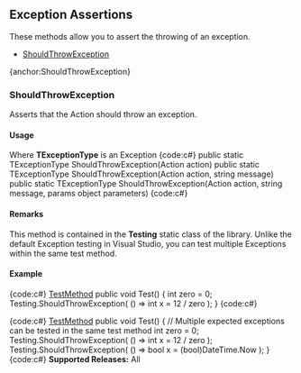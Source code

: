 ## Exception Assertions
These methods allow you to assert the throwing of an exception.

* [ShouldThrowException](#ShouldThrowException)

{anchor:ShouldThrowException}
### ShouldThrowException
Asserts that the Action should throw an exception.
#### Usage
Where **TExceptionType** is an Exception
{code:c#}
public static TExceptionType ShouldThrowException<TExceptionType>(Action action) 
public static TExceptionType ShouldThrowException<TExceptionType>(Action action, string message) 
public static TExceptionType ShouldThrowException<TExceptionType>(Action action, string message, params object[]() parameters) 
{code:c#}
#### Remarks
This method is contained in the **Testing** static class of the library.
Unlike the default Exception testing in Visual Studio, you can test multiple Exceptions within the same test method.
#### Example
{code:c#}
[TestMethod](TestMethod)
public void Test()
{
   int zero = 0;
   Testing.ShouldThrowException<DivideByZeroException>( () => int x = 12 / zero );
}
{code:c#}

{code:c#}
[TestMethod](TestMethod)
public void Test()
{
   // Multiple expected exceptions can be tested in the same test method
   int zero = 0;
   Testing.ShouldThrowException<DivideByZeroException>( () => int x = 12 / zero );
   Testing.ShouldThrowException<InvalidCastException>( () => bool x = (bool)DateTime.Now );
}
{code:c#}
**Supported Releases:** All